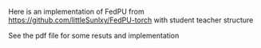 Here is an implementation of FedPU from https://github.com/littleSunlxy/FedPU-torch
with student teacher structure

See the pdf file for some resuts and implementation
